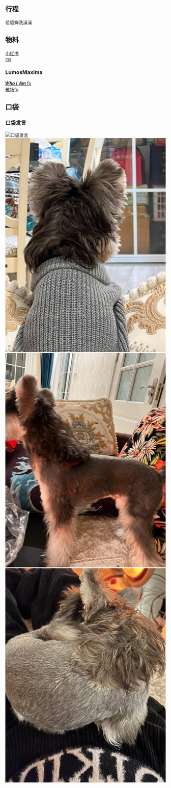 ## 行程
给貂蝉洗澡澡

## 物料
[小红书](http://www.xiaohongshu.com/discovery/item/61f00d6500000000010291ec)<br>
[ins](https://www.instagram.com/p/CZKC36RvQiq/)
### LumosMaxima
[𝑾𝒉𝒐 𝑰 𝑨𝒎 fo](https://weibo.com/7726863056/Lczqv4qlJ)<br>
[散场fo](https://weibo.com/7726863056/LczWsmWjE)<br>

## 口袋
### 口袋发言
![口袋发言](./pocket48/imgs/messages1.jpeg)<br>
![口袋发言](./pocket48/imgs/P1.jpeg)<br>
![口袋发言](./pocket48/imgs/P2.jpeg)<br>
![口袋发言](./pocket48/imgs/P3.jpeg)<br>
